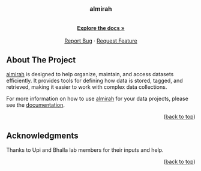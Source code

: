 <div id="top"></div>

<br />
<div align="center">

  <h3 align="center">almirah</h3>

  <p align="center">
	<br />
	<a href="https://bhallalab.github.io/almirah"><strong>Explore the docs »</strong></a>
	<br />
	<br />
	<a href="https://github.com/bhallalab/almirah/issues">Report Bug</a>
	·
	<a href="https://github.com/bhallalab/almirah/issues">Request Feature</a>
  </p>
</div>

## About The Project

[almirah](https://github.com/bhallalab/almirah) is designed to help
organize, maintain, and access datasets efficiently. It provides tools
for defining how data is stored, tagged, and retrieved, making it
easier to work with complex data collections.

For more information on how to use
[almirah](https://github.com/bhallalab/almirah) for your data projects,
please see the [documentation](https://bhallalab.github.io/almirah/).

<p align="right">(<a href="#top">back to top</a>)</p>

## Acknowledgments

Thanks to Upi and Bhalla lab members for their inputs and help.

<p align="right">(<a href="#top">back to top</a>)</p>
